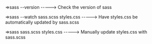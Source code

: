 =>sass --version
-----> Check the version of sass

=>sass --watch sass.scss styles.css
-----> Have styles.css be automatically updated by sass.scss

=>sass sass.scss styles.css
-----> Manually update styles.css with sass.scss
